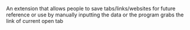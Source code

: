 An extension that allows people to save tabs/links/websites for future reference or use by manually inputting the data or the program grabs the link of current open tab
